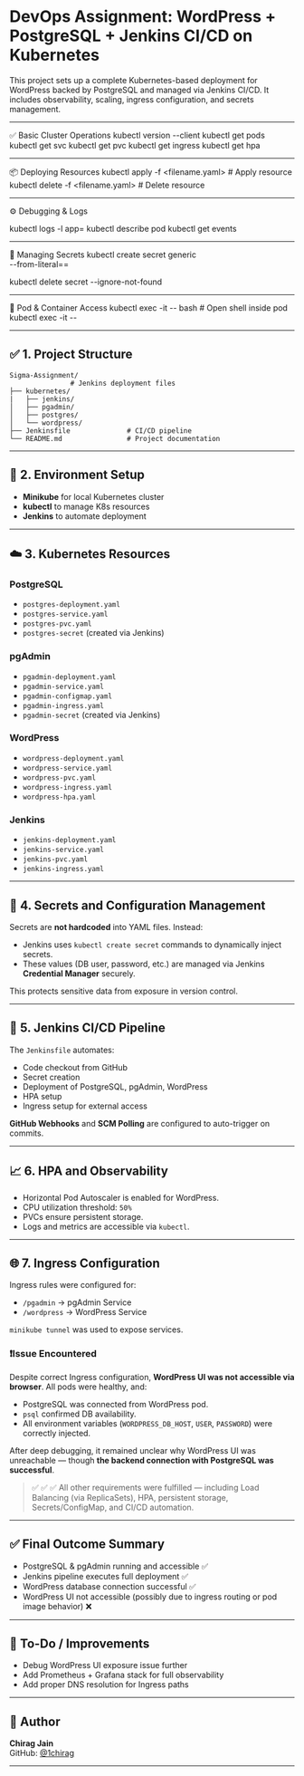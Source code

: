 
# DevOps Assignment: WordPress + PostgreSQL + Jenkins CI/CD on Kubernetes

This project sets up a complete Kubernetes-based deployment for WordPress backed by PostgreSQL and managed via Jenkins CI/CD. It includes observability, scaling, ingress configuration, and secrets management.

---

✅ Basic Cluster Operations
kubectl version --client
kubectl get pods
kubectl get svc
kubectl get pvc
kubectl get ingress
kubectl get hpa

---

📦 Deploying Resources
kubectl apply -f <filename.yaml>                # Apply resource
kubectl delete -f <filename.yaml>               # Delete resource

---

⚙️ Debugging & Logs

kubectl logs -l app=<app-name>
kubectl describe pod <pod-name>
kubectl get events

---

🔐 Managing Secrets
kubectl create secret generic <name> \
  --from-literal=<KEY>=<VALUE>

kubectl delete secret <name> --ignore-not-found

---
🔄 Pod & Container Access
kubectl exec -it <pod-name> -- bash             # Open shell inside pod
kubectl exec -it <pod-name> -- <command>    

---
## ✅ 1. Project Structure
```
Sigma-Assignment/
               # Jenkins deployment files
├── kubernetes/
|   ├── jenkins/
│   ├── pgadmin/
│   ├── postgres/
│   └── wordpress/
├── Jenkinsfile              # CI/CD pipeline
└── README.md                # Project documentation
```

---

## 🔧 2. Environment Setup
- **Minikube** for local Kubernetes cluster
- **kubectl** to manage K8s resources
- **Jenkins** to automate deployment

---

## ☁️ 3. Kubernetes Resources
### PostgreSQL
- `postgres-deployment.yaml`
- `postgres-service.yaml`
- `postgres-pvc.yaml`
- `postgres-secret` (created via Jenkins)

### pgAdmin
- `pgadmin-deployment.yaml`
- `pgadmin-service.yaml`
- `pgadmin-configmap.yaml`
- `pgadmin-ingress.yaml`
- `pgadmin-secret` (created via Jenkins)

### WordPress
- `wordpress-deployment.yaml`
- `wordpress-service.yaml`
- `wordpress-pvc.yaml`
- `wordpress-ingress.yaml`
- `wordpress-hpa.yaml`

### Jenkins
- `jenkins-deployment.yaml`
- `jenkins-service.yaml`
- `jenkins-pvc.yaml`
- `jenkins-ingress.yaml`

---

## 🔐 4. Secrets and Configuration Management
Secrets are **not hardcoded** into YAML files. Instead:
- Jenkins uses `kubectl create secret` commands to dynamically inject secrets.
- These values (DB user, password, etc.) are managed via Jenkins **Credential Manager** securely.

This protects sensitive data from exposure in version control.

---

## 🔁 5. Jenkins CI/CD Pipeline
The `Jenkinsfile` automates:
- Code checkout from GitHub
- Secret creation
- Deployment of PostgreSQL, pgAdmin, WordPress
- HPA setup
- Ingress setup for external access

**GitHub Webhooks** and **SCM Polling** are configured to auto-trigger on commits.

---

## 📈 6. HPA and Observability
- Horizontal Pod Autoscaler is enabled for WordPress.
- CPU utilization threshold: `50%`
- PVCs ensure persistent storage.
- Logs and metrics are accessible via `kubectl`.

---

## 🌐 7. Ingress Configuration
Ingress rules were configured for:
- `/pgadmin` → pgAdmin Service
- `/wordpress` → WordPress Service

`minikube tunnel` was used to expose services.

### ❗Issue Encountered
Despite correct Ingress configuration, **WordPress UI was not accessible via browser**. All pods were healthy, and:
- PostgreSQL was connected from WordPress pod.
- `psql` confirmed DB availability.
- All environment variables (`WORDPRESS_DB_HOST`, `USER`, `PASSWORD`) were correctly injected.

After deep debugging, it remained unclear why WordPress UI was unreachable — though **the backend connection with PostgreSQL was successful**.

> ✅ ✅ ✅ All other requirements were fulfilled — including Load Balancing (via ReplicaSets), HPA, persistent storage, Secrets/ConfigMap, and CI/CD automation.

---

## ✅ Final Outcome Summary
- PostgreSQL & pgAdmin running and accessible ✅
- Jenkins pipeline executes full deployment ✅
- WordPress database connection successful ✅
- WordPress UI not accessible (possibly due to ingress routing or pod image behavior) ❌

---

## 🔄 To-Do / Improvements
- Debug WordPress UI exposure issue further
- Add Prometheus + Grafana stack for full observability
- Add proper DNS resolution for Ingress paths

---

## 📎 Author
**Chirag Jain**  
GitHub: [@1chirag](https://github.com/1chirag)

---
